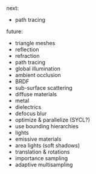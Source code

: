 next:
- path tracing

future:
- triangle meshes
- reflection
- refraction
- path tracing
- global illumination
- ambient occlusion
- BRDF
- sub-surface scattering
- diffuse materials
- metal
- dielectrics
- defocus blur
- optimize & parallelize (SYCL?)
- use bounding hierarchies
- lights
- emissive materials
- area lights (soft shadows)
- translation & rotations
- importance sampling
- adaptive multisampling

